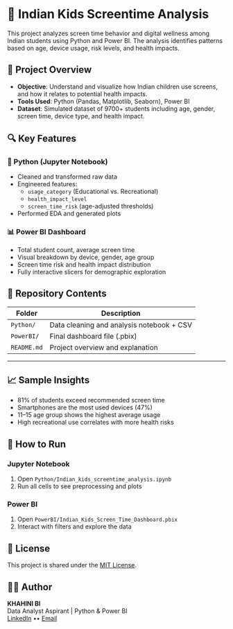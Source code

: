 # 📱 Indian Kids Screentime Analysis

This project analyzes screen time behavior and digital wellness among Indian students using Python and Power BI. The analysis identifies patterns based on age, device usage, risk levels, and health impacts.


## 📌 Project Overview

- **Objective**: Understand and visualize how Indian children use screens, and how it relates to potential health impacts.
- **Tools Used**: Python (Pandas, Matplotlib, Seaborn), Power BI
- **Dataset**: Simulated dataset of 9700+ students including age, gender, screen time, device type, and health impact.


## 🔍 Key Features

### 🔢 Python (Jupyter Notebook)
- Cleaned and transformed raw data
- Engineered features:
  - `usage_category` (Educational vs. Recreational)
  - `health_impact_level`
  - `screen_time_risk` (age-adjusted thresholds)
- Performed EDA and generated plots

### 📊 Power BI Dashboard
- Total student count, average screen time
- Visual breakdown by device, gender, age group
- Screen time risk and health impact distribution
- Fully interactive slicers for demographic exploration

## 📁 Repository Contents

| Folder       | Description                                  |
|--------------|----------------------------------------------|
| `Python/`    | Data cleaning and analysis notebook + CSV     |
| `PowerBI/`   | Final dashboard file (.pbix)                  |
| `README.md`  | Project overview and explanation              |

---

## 📈 Sample Insights

- 81% of students exceed recommended screen time
- Smartphones are the most used devices (47%)
- 11–15 age group shows the highest average usage
- High recreational use correlates with more health risks

## 🚀 How to Run

### Jupyter Notebook
1. Open `Python/Indian_kids_screentime_analysis.ipynb`
2. Run all cells to see preprocessing and plots

### Power BI
1. Open `PowerBI/Indian_Kids_Screen_Time_Dashboard.pbix`
2. Interact with filters and explore the data


## 📃 License
This project is shared under the [MIT License](LICENSE).

## 🙋‍♀️ Author
**KHAHINI BI**  
Data Analyst Aspirant | Python & Power BI  
[LinkedIn](https://www.linkedin.com/in/khahiniboopathi6/) •• [Email](khahini.off.216@gmail.com)

